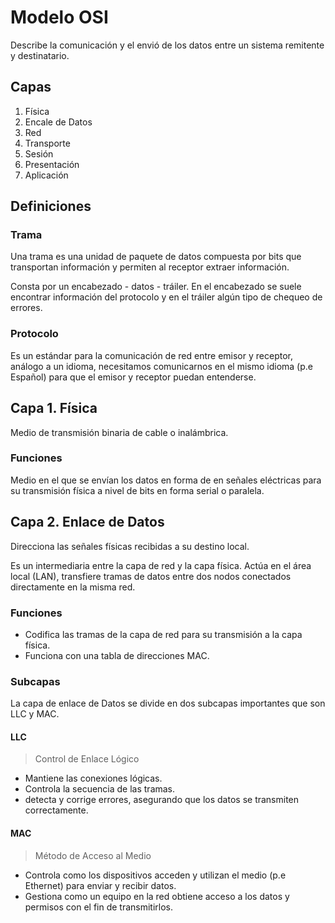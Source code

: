 # Modelo OSI

<!-- toc -->

Describe la comunicación y el envió de los datos entre un sistema remitente y destinatario.

## Capas

1. Física
2. Encale de Datos
3. Red
4. Transporte
5. Sesión
6. Presentación
7. Aplicación

## Definiciones

### Trama

Una trama es una unidad de paquete de datos compuesta por bits que transportan información y permiten al receptor extraer información.

Consta por un encabezado - datos - tráiler. En el encabezado se suele encontrar información del protocolo y en el tráiler algún tipo de chequeo de errores.

### Protocolo

Es un estándar para la comunicación de red entre emisor y receptor, análogo a un idioma, necesitamos comunicarnos en el mismo idioma (p.e Español) para que el emisor y receptor puedan entenderse.

## Capa 1. Física

<!-- #AraSuspended78 -->

Medio de transmisión binaria de cable o inalámbrica.

### Funciones

Medio en el que se envían los datos en forma de en señales eléctricas para su transmisión física a nivel de bits en forma serial o paralela.

<!-- #EgidiusEmptied8 -->

## Capa 2. Enlace de Datos

<!-- #ChericeDrys123 -->

Direcciona las señales físicas recibidas a su destino local.

Es un intermediaria entre la capa de red y la capa física. Actúa en el área local (LAN), transfiere tramas de datos entre dos nodos conectados directamente en la misma red.

### Funciones

- Codifica las tramas de la capa de red para su transmisión a la capa física.
- <!-- #duda --> Funciona con una tabla de direcciones MAC.

### Subcapas

La capa de enlace de Datos se divide en dos subcapas importantes que son LLC y MAC.

#### LLC

> Control de Enlace Lógico

- Mantiene las conexiones lógicas.
- Controla la secuencia de las tramas.
- detecta y corrige errores, asegurando que los datos se transmiten correctamente.

#### MAC

> Método de Acceso al Medio

- Controla como los dispositivos acceden y utilizan el medio (p.e Ethernet) para enviar y recibir datos.
- Gestiona como  un equipo en la red obtiene acceso a los datos y permisos con el fin de transmitirlos.

<!-- #duda cual es la relación exacta entre LLC y MAC? -->

<!-- #JehialFilled62 -->

<!-- cablemap.info -->
